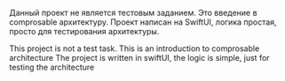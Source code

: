 Данный проект не является тестовым заданием. Это введение в comprosable архитектуру.
Проект написан на SwiftUI, логика простая, просто для тестирования архитектуры.

This project is not a test task. This is an introduction to comprosable architecture
Тhe project is written in swiftUI, the logic is simple, just for testing the architecture
